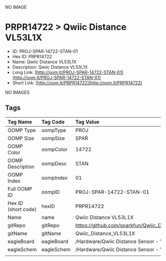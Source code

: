 


  
NO IMAGE  
# PRPR14722 > Qwiic Distance VL53L1X

- ID: PROJ-SPAR-14722-STAN-01
- Hex ID: PRPR14722
- Name: Qwiic Distance VL53L1X
- Description: Qwiic Distance VL53L1X
- Long Link: [http://oom.lt/PROJ-SPAR-14722-STAN-01](http://oom.lt/PROJ-SPAR-14722-STAN-01)
- Short Link: [http://oom.lt/PRPR14722](http://oom.lt/PRPR14722)
  
NO IMAGES  
## Tags
  

|Tag Name|Tag Code|Tag Value|
| :--- | :--- | :--- |
|OOMP Type|oompType|PROJ|
|OOMP Size|oompSize|SPAR|
|OOMP Color|oompColor|14722|
|OOMP Description|oompDesc|STAN|
|OOMP Index|oompIndex|01|
|Full OOMP ID|oompID|PROJ-SPAR-14722-STAN-01|
|Hex ID (short code)|hexID|PRPR14722|
|Name|name|Qwiic Distance VL53L1X|
|gitRepo|gitRepo|https://github.com/sparkfun/Qwiic_Distance_VL53L1X|
|gitName|gitName|Qwiic_Distance_VL53L1X|
|eagleBoard|eagleBoard|/Hardware/Qwiic Distance Sensor - VL53L1X.brd|
|eagleSchem|eagleSchem|/Hardware/Qwiic Distance Sensor - VL53L1X.sch|
||||
